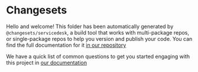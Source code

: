 # Changesets

Hello and welcome! This folder has been automatically generated by `@changesets/servicedesk`, a build tool that works with multi-package repos, or single-package repos to help you version and publish your code. You can find the full documentation for it [in our repository](https://acadiemgroup.com/jira/changesets)

We have a quick list of common questions to get you started engaging with this project in
[our documentation](https://acadiemgroup.com/wiki/blob/main/docs/common-questions.md)
